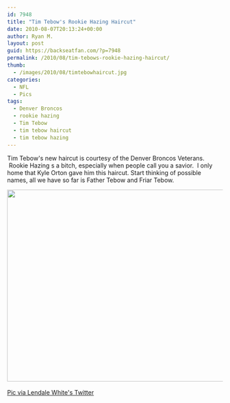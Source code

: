 ```yaml
---
id: 7948
title: "Tim Tebow's Rookie Hazing Haircut"
date: 2010-08-07T20:13:24+00:00
author: Ryan M.
layout: post
guid: https://backseatfan.com/?p=7948
permalink: /2010/08/tim-tebows-rookie-hazing-haircut/
thumb:
  - /images/2010/08/timtebowhaircut.jpg
categories:
  - NFL
  - Pics
tags:
  - Denver Broncos
  - rookie hazing
  - Tim Tebow
  - tim tebow haircut
  - tim tebow hazing
---
```


<div class="entry">
  <p>
    Tim Tebow's new haircut is courtesy of the Denver Broncos Veterans.  Rookie Hazing s a bitch, especially when people call you a savior.  I only home that Kyle Orton gave him this haircut. Start thinking of possible names, all we have so far is Father Tebow and Friar Tebow.
  </p>

  <p>
    <a href="/images/2010/08/timtebowhaircut.jpg"><img class="aligncenter size-full wp-image-7949" title="timtebowhaircut" src="/images/2010/08/timtebowhaircut.jpg" alt="" width="600" height="447" srcset="/images/2010/08/timtebowhaircut.jpg 600w, /images/2010/08/timtebowhaircut-300x223.jpg 300w" sizes="(max-width: 600px) 100vw, 600px" /></a>
  </p>

  <p>
    <a href="http://twitter.com/THEREAL_LENDALE/status/20580313708">Pic via Lendale White's Twitter</a>
  </p>
</div>
